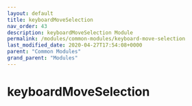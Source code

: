 ```yaml
---
layout: default
title: keyboardMoveSelection 
nav_order: 43
description: keyboardMoveSelection Module
permalink: /modules/common-modules/keyboard-move-selection
last_modified_date: 2020-04-27T17:54:08+0000
parent: "Common Modules"
grand_parent: "Modules"
---
```


# keyboardMoveSelection